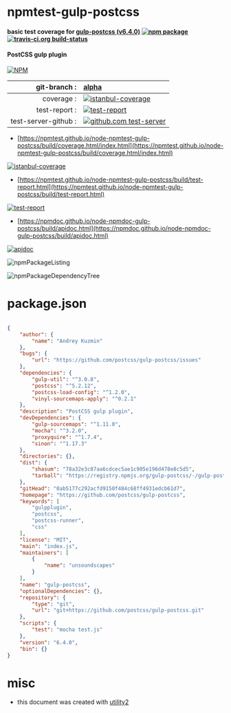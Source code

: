 # npmtest-gulp-postcss

#### basic test coverage for  [gulp-postcss (v6.4.0)](https://github.com/postcss/gulp-postcss)  [![npm package](https://img.shields.io/npm/v/npmtest-gulp-postcss.svg?style=flat-square)](https://www.npmjs.org/package/npmtest-gulp-postcss) [![travis-ci.org build-status](https://api.travis-ci.org/npmtest/node-npmtest-gulp-postcss.svg)](https://travis-ci.org/npmtest/node-npmtest-gulp-postcss)

#### PostCSS gulp plugin

[![NPM](https://nodei.co/npm/gulp-postcss.png?downloads=true&downloadRank=true&stars=true)](https://www.npmjs.com/package/gulp-postcss)

| git-branch : | [alpha](https://github.com/npmtest/node-npmtest-gulp-postcss/tree/alpha)|
|--:|:--|
| coverage : | [![istanbul-coverage](https://npmtest.github.io/node-npmtest-gulp-postcss/build/coverage.badge.svg)](https://npmtest.github.io/node-npmtest-gulp-postcss/build/coverage.html/index.html)|
| test-report : | [![test-report](https://npmtest.github.io/node-npmtest-gulp-postcss/build/test-report.badge.svg)](https://npmtest.github.io/node-npmtest-gulp-postcss/build/test-report.html)|
| test-server-github : | [![github.com test-server](https://npmtest.github.io/node-npmtest-gulp-postcss/GitHub-Mark-32px.png)](https://npmtest.github.io/node-npmtest-gulp-postcss/build/app/index.html) | | build-artifacts : | [![build-artifacts](https://npmtest.github.io/node-npmtest-gulp-postcss/glyphicons_144_folder_open.png)](https://github.com/npmtest/node-npmtest-gulp-postcss/tree/gh-pages/build)|

- [https://npmtest.github.io/node-npmtest-gulp-postcss/build/coverage.html/index.html](https://npmtest.github.io/node-npmtest-gulp-postcss/build/coverage.html/index.html)

[![istanbul-coverage](https://npmtest.github.io/node-npmtest-gulp-postcss/build/screenCapture.buildCi.browser.%252Ftmp%252Fbuild%252Fcoverage.lib.html.png)](https://npmtest.github.io/node-npmtest-gulp-postcss/build/coverage.html/index.html)

- [https://npmtest.github.io/node-npmtest-gulp-postcss/build/test-report.html](https://npmtest.github.io/node-npmtest-gulp-postcss/build/test-report.html)

[![test-report](https://npmtest.github.io/node-npmtest-gulp-postcss/build/screenCapture.buildCi.browser.%252Ftmp%252Fbuild%252Ftest-report.html.png)](https://npmtest.github.io/node-npmtest-gulp-postcss/build/test-report.html)

- [https://npmdoc.github.io/node-npmdoc-gulp-postcss/build/apidoc.html](https://npmdoc.github.io/node-npmdoc-gulp-postcss/build/apidoc.html)

[![apidoc](https://npmdoc.github.io/node-npmdoc-gulp-postcss/build/screenCapture.buildCi.browser.%252Ftmp%252Fbuild%252Fapidoc.html.png)](https://npmdoc.github.io/node-npmdoc-gulp-postcss/build/apidoc.html)

![npmPackageListing](https://npmtest.github.io/node-npmtest-gulp-postcss/build/screenCapture.npmPackageListing.svg)

![npmPackageDependencyTree](https://npmtest.github.io/node-npmtest-gulp-postcss/build/screenCapture.npmPackageDependencyTree.svg)



# package.json

```json

{
    "author": {
        "name": "Andrey Kuzmin"
    },
    "bugs": {
        "url": "https://github.com/postcss/gulp-postcss/issues"
    },
    "dependencies": {
        "gulp-util": "^3.0.8",
        "postcss": "^5.2.12",
        "postcss-load-config": "^1.2.0",
        "vinyl-sourcemaps-apply": "^0.2.1"
    },
    "description": "PostCSS gulp plugin",
    "devDependencies": {
        "gulp-sourcemaps": "^1.11.0",
        "mocha": "^3.2.0",
        "proxyquire": "^1.7.4",
        "sinon": "^1.17.3"
    },
    "directories": {},
    "dist": {
        "shasum": "78a32e3c87aa6cdcec5ae1c905e196d478e8c5d5",
        "tarball": "https://registry.npmjs.org/gulp-postcss/-/gulp-postcss-6.4.0.tgz"
    },
    "gitHead": "0ab5177c292acfd9150f484c68ff4931edcb61d7",
    "homepage": "https://github.com/postcss/gulp-postcss",
    "keywords": [
        "gulpplugin",
        "postcss",
        "postcss-runner",
        "css"
    ],
    "license": "MIT",
    "main": "index.js",
    "maintainers": [
        {
            "name": "unsoundscapes"
        }
    ],
    "name": "gulp-postcss",
    "optionalDependencies": {},
    "repository": {
        "type": "git",
        "url": "git+https://github.com/postcss/gulp-postcss.git"
    },
    "scripts": {
        "test": "mocha test.js"
    },
    "version": "6.4.0",
    "bin": {}
}
```



# misc
- this document was created with [utility2](https://github.com/kaizhu256/node-utility2)
